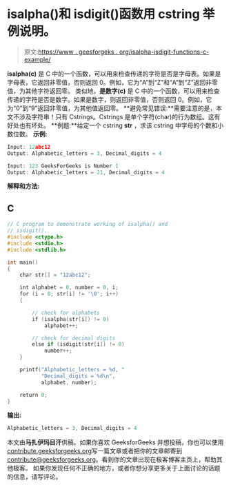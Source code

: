 # isalpha()和 isdigit()函数用 cstring 举例说明。

> 原文:[https://www . geesforgeks . org/isalpha-isdigit-functions-c-example/](https://www.geeksforgeeks.org/isalpha-isdigit-functions-c-example/)

**isalpha(c)** 是 C 中的一个函数，可以用来检查传递的字符是否是字母表。如果是字母表，它返回非零值，否则返回 0。例如，它为“A”到“Z”和“A”到“Z”返回非零值，为其他字符返回零。
类似地，**是数字(c)** 是 C 中的一个函数，可以用来检查传递的字符是否是数字。如果是数字，则返回非零值，否则返回 0。例如，它为“0”到“9”返回非零值，为其他值返回零。
**避免常见错误:**需要注意的是，本文不涉及字符串！只有 Cstrings。Cstrings 是单个字符(char)的行为数组。这有好处也有坏处。
**例题:**给定一个 cstring **str** ，求该 cstring 中字母的个数和小数位数。
**示例:**

```cpp
Input: 12abc12
Output: Alphabetic_letters = 3, Decimal_digits = 4

Input: 123 GeeksForGeeks is Number 1
Output: Alphabetic_letters = 21, Decimal_digits = 4

```

**解释和方法:**

## C

```cpp
// C program to demonstrate working of isalpha() and
// isdigit().
#include <ctype.h>
#include <stdio.h>
#include <stdlib.h>

int main()
{
    char str[] = "12abc12";

    int alphabet = 0, number = 0, i;
    for (i = 0; str[i] != '\0'; i++)
    {

        // check for alphabets
        if (isalpha(str[i]) != 0)
            alphabet++;

        // check for decimal digits
        else if (isdigit(str[i]) != 0)
            number++;
    }

    printf("Alphabetic_letters = %d, "
           "Decimal_digits = %d\n",
           alphabet, number);

    return 0;
}
```

**输出:**

```cpp
Alphabetic_letters = 3, Decimal_digits = 4

```

本文由**马扎伊玛目汗**供稿。如果你喜欢 GeeksforGeeks 并想投稿，你也可以使用[contribute.geeksforgeeks.org](http://www.contribute.geeksforgeeks.org)写一篇文章或者把你的文章邮寄到 contribute@geeksforgeeks.org。看到你的文章出现在极客博客主页上，帮助其他极客。
如果你发现任何不正确的地方，或者你想分享更多关于上面讨论的话题的信息，请写评论。